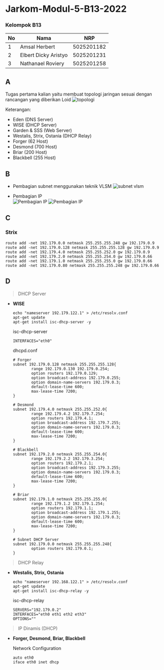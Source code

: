 # Jarkom-Modul-5-B13-2022

### Kelompok B13
| **No** | **Nama** | **NRP** | 
| ------------- | ------------- | --------- |
| 1 | Amsal Herbert  | 5025201182 | 
| 2 | Elbert Dicky Aristyo | 5025201231 |
| 3 | Nathanael Roviery | 5025201258 |

## A
Tugas pertama kalian yaitu membuat topologi jaringan sesuai dengan rancangan yang diberikan Loid
![topologi](https://cdn.discordapp.com/attachments/818146232689098802/1050770244588810300/image.png)

Keterangan:
- Eden (DNS Server)
- WISE (DHCP Server)
- Garden & SSS (Web Server)
- Westalis, Strix, Ostania (DHCP Relay)
- Forger (62 Host)
- Desmond (700 Host)
- Briar (200 Host)
- Blackbell (255 Host)

## B
- Pembagian subnet menggunakan teknik VLSM
![subnet vlsm](https://cdn.discordapp.com/attachments/818146232689098802/1050770244588810300/image.png)

- Pembagian IP  
![Pembagian IP](https://cdn.discordapp.com/attachments/818146232689098802/1050772302113034320/image.png)
![Pembagian IP](https://cdn.discordapp.com/attachments/818146232689098802/1050772539971993621/image.png)

## C

### **Strix**
```
route add -net 192.179.0.0 netmask 255.255.255.248 gw 192.179.0.9
route add -net 192.179.0.128 netmask 255.255.255.128 gw 192.179.0.9
route add -net 192.179.4.0 netmask 255.255.252.0 gw 192.179.0.9
route add -net 192.179.2.0 netmask 255.255.254.0 gw 192.179.0.66
route add -net 192.179.1.0 netmask 255.255.255.0 gw 192.179.0.66
route add -net 192.179.0.80 netmask 255.255.255.248 gw 192.179.0.66
```

## D
> DHCP Server
- **WISE**
  
  ```
  echo "nameserver 192.179.122.1" > /etc/resolv.conf
  apt-get update
  apt-get install isc-dhcp-server -y
  ```
  isc-dhcp-server
  ```
  INTERFACES="eth0"
  ```

  dhcpd.conf
  ```
  # Forger
  subnet 192.179.0.128 netmask 255.255.255.128{
          range 192.179.0.130 192.179.0.254;
          option routers 192.179.0.129;
          option broadcast-address 192.179.0.255;
          option domain-name-servers 192.179.0.3;
          default-lease-time 600;
          max-lease-time 7200;
  }

  # Desmond
  subnet 192.179.4.0 netmask 255.255.252.0{
          range 192.179.4.2 192.179.7.254;
          option routers 192.179.4.1;
          option broadcast-address 192.179.7.255;
          option domain-name-servers 192.179.0.3;
          default-lease-time 600;
          max-lease-time 7200;
  }

  # Blackbell
  subnet 192.179.2.0 netmask 255.255.254.0{
          range 192.179.2.2 192.179.3.254;
          option routers 192.179.2.1;
          option broadcast-address 192.179.3.255;
          option domain-name-servers 192.179.0.3;
          default-lease-time 600;
          max-lease-time 7200;
  }

  # Briar
  subnet 192.179.1.0 netmask 255.255.255.0{
          range 192.179.1.2 192.179.1.254;
          option routers 192.179.1.1;
          option broadcast-address 192.179.1.255;
          option domain-name-servers 192.179.0.3;
          default-lease-time 600;
          max-lease-time 7200;
  }

  # Subnet DHCP Server
  subnet 192.179.0.0 netmask 255.255.255.248{
          option routers 192.179.0.1;
  }
  ```
> DHCP Relay
- **Westalis, Strix, Ostania**
  ```
  echo "nameserver 192.168.122.1" > /etc/resolv.conf
  apt-get update
  apt-get install isc-dhcp-relay -y
  ```
  isc-dhcp-relay
  ```
  SERVERS="192.179.0.2"
  INTERFACES="eth0 eth1 eth2 eth3"
  OPTIONS=""
  ```

> IP Dinamis (DHCP)
- **Forger, Desmond, Briar, Blackbell**  

  Network Configuration
  ```
  auto eth0
  iface eth0 inet dhcp
  ```